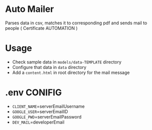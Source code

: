 # Auto Mailer

Parses data in csv, matches it to corresponding pdf and sends mail to people ( Certificate AUTOMATION )

# Usage

-   Check sample data in `models/data-TEMPLATE` directory
-   Configure that data in `data` directory
-   Add a `content.html` in root directory for the mail message

# .env CONIFIG

-   `CLIENT_NAME`=serverEmailUsername
-   `GOOGLE_USER`=serverEmailID
-   `GOOGLE_PWD`=serverEmailPassword
-   `DEV_MAIL`=developerEmail

